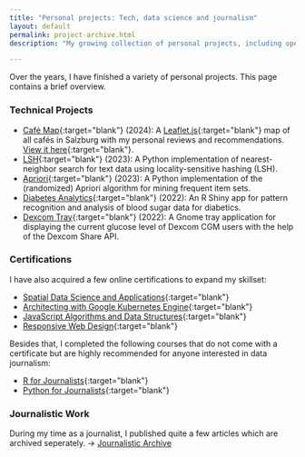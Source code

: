 ```yaml
---
title: "Personal projects: Tech, data science and journalism"
layout: default
permalink: project-archive.html
description: "My growing collection of personal projects, including open-source tools in Python and R, data science apps, diabetes analytics, interactive maps and some journalism work. Also includes certifications and course recommendations."

---
```


Over the years, I have finished a variety of personal projects. This page contains a brief overview. 

### Technical Projects
- [Café Map](https://github.com/hanny-bal/cafe-map){:target="blank"} (2024): A [Leaflet.js](https://leafletjs.com/){:target="blank"} map of all cafés in Salzburg with my personal reviews and recommendations. [View it here]({{site.baseurl}}/download/cafe-map/index.html){:target="blank"}.
- [LSH](https://github.com/hanny-bal/LSH){:target="blank"} (2023): A Python implementation of nearest-neighbor search for text data using locality-sensitive hashing (LSH).
- [Apriori](https://github.com/hanny-bal/apriori){:target="blank"} (2023): A Python implementation of the (randomized) Apriori algorithm for mining frequent item sets.
- [Diabetes Analytics](https://github.com/hanny-bal/diabetes-analytics){:target="blank"} (2022): An R Shiny app for pattern recognition and analysis of blood sugar data for diabetics.
- [Dexcom Tray](https://github.com/hanny-bal/dexcom-tray){:target="blank"} (2022):  A Gnome tray application for displaying the current glucose level of Dexcom CGM users with the help of the Dexcom Share API.

### Certifications
I have also acquired a few online certifications to expand my skillset:
- [Spatial Data Science and Applications](https://coursera.org/share/95b9691ca24c1375d7815b98db7848f6){:target="blank"}
- [Architecting with Google Kubernetes Engine](https://coursera.org/share/c0866927fe5d4a8615cdebaf612309c2){:target="blank"}
- [JavaScript Algorithms and Data Structures](https://www.freecodecamp.org/certification/david_hn/javascript-algorithms-and-data-structures){:target="blank"} 
- [Responsive Web Design](https://www.freecodecamp.org/certification/david_hn/responsive-web-design){:target="blank"} 

Besides that, I completed the following courses that do not come with a certificate but are highly recommended for anyone interested in data journalism:
- [R for Journalists](https://learn.r-journalism.com/en/){:target="blank"}
- [Python for Journalists](https://datajournalism.com/watch/python-for-journalists){:target="blank"}

### Journalistic Work
During my time as a journalist, I published quite a few articles which are archived seperately. -> [Journalistic Archive]({{site.baseurl}}/journalistic-archive.html)